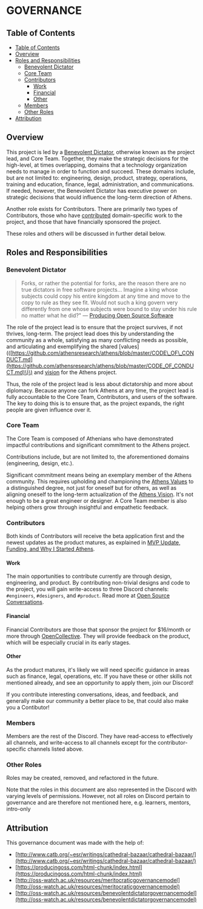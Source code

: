 # GOVERNANCE

## Table of Contents

* [Table of Contents](governance.md#table-of-contents)
* [Overview](governance.md#overview)
* [Roles and Responsibilities](governance.md#roles-and-responsibilities)
  * [Benevolent Dictator](governance.md#benevolent-dictator)
  * [Core Team](governance.md#core-team)
  * [Contributors](governance.md#contributors)
    * [Work](governance.md#work)
    * [Financial](governance.md#financial)
    * [Other](governance.md#other)
  * [Members](governance.md#members)
  * [Other Roles](governance.md#other-roles)
* [Attribution](governance.md#attribution)

## Overview

This project is led by a [Benevolent Dictator](http://oss-watch.ac.uk/resources/benevolentdictatorgovernancemodel), otherwise known as the project lead, and Core Team. Together, they make the strategic decisions for the high-level, at times overlapping, domains that a technology organization needs to manage in order to function and succeed. These domains include, but are not limited to: engineering, design, product, strategy, operations, training and education, finance, legal, administration, and communications. If needed, however, the Benevolent Dictator has executive power on strategic decisions that would influence the long-term direction of Athens.

Another role exists for Contributors. There are primarily two types of Contributors, those who have [contributed](../contributing.md) domain-specific work to the project, and those that have financially sponsored the project.

These roles and others will be discussed in further detail below.

## Roles and Responsibilities

### Benevolent Dictator

> Forks, or rather the potential for forks, are the reason there are no true dictators in free software projects... Imagine a king whose subjects could copy his entire kingdom at any time and move to the copy to rule as they see fit. Would not such a king govern very differently from one whose subjects were bound to stay under his rule no matter what he did?" — [Producing Open Source Software](https://producingoss.com/html-chunk/social-infrastructure.html#benevolent-dictator-qualifications)

The role of the project lead is to ensure that the project survives, if not thrives, long-term. The project lead does this by understanding the community as a whole, satisfying as many conflicting needs as possible, and articulating and exemplifying the shared \[values\]\(\([https://github.com/athensresearch/athens/blob/master/CODE\_OF\_CONDUCT.md](https://github.com/athensresearch/athens/blob/master/CODE_OF_CONDUCT.md)\)\) and [vision](https://github.com/athensresearch/athens/blob/master/VISION.md) for the Athens project.

Thus, the role of the project lead is less about dictatorship and more about diplomacy. Because anyone can fork Athens at any time, the project lead is fully accountable to the Core Team, Contributors, and users of the software. The key to doing this is to ensure that, as the project expands, the right people are given influence over it.

### Core Team

The Core Team is composed of Athenians who have demonstrated impactful contributions and significant commitment to the Athens project.

Contributions include, but are not limited to, the aforementioned domains \(engineering, design, etc.\).

Significant commitment means being an exemplary member of the Athens community. This requires upholding and championing the [Athens Values](https://github.com/athensresearch/athens/blob/master/CODE_OF_CONDUCT.md) to a distinguished degree, not just for oneself but for others, as well as aligning oneself to the long-term actualization of the [Athens Vision](https://github.com/athensresearch/athens/blob/master/VISION.md). It's not enough to be a great engineer or designer. A Core Team member is also helping others grow through insightful and empathetic feedback.

### Contributors

Both kinds of Contributors will receive the beta application first and the newest updates as the product matures, as explained in [MVP Update, Funding, and Why I Started Athens](https://www.notion.so/MVP-Update-Funding-and-Why-I-Started-Athens-e68822f0c3654660ae621cdcbf932bc4).

#### Work

The main opportunities to contribute currently are through design, engineering, and product. By contributing non-trivial designs and code to the project, you will gain write-access to three Discord channels: `#engineers`, `#designers`, and `#product`. Read more at [Open Source Conversations](https://www.notion.so/athensresearch/Open-Source-Conversations-Discord-a8c959de3b194cefadd48b497fc12079).

#### Financial

Financial Contributors are those that sponsor the project for $16/month or more through [OpenCollective](https://opencollective.com/athens). They will provide feedback on the product, which will be especially crucial in its early stages.

#### Other

As the product matures, it's likely we will need specific guidance in areas such as finance, legal, operations, etc. If you have these or other skills not mentioned already, and see an opportunity to apply them, join our Discord!

If you contribute interesting conversations, ideas, and feedback, and generally make our community a better place to be, that could also make you a Contibutor!

### Members

Members are the rest of the Discord. They have read-access to effectively all channels, and write-access to all channels except for the contributor-specific channels listed above.

### Other Roles

Roles may be created, removed, and refactored in the future.

Note that the roles in this document are also represented in the Discord with varying levels of permissions. However, not all roles on Discord pertain to governance and are therefore not mentioned here, e.g. learners, mentors, intro-only

## Attribution

This governance document was made with the help of:

* [http://www.catb.org/~esr/writings/cathedral-bazaar/cathedral-bazaar/](http://www.catb.org/~esr/writings/cathedral-bazaar/cathedral-bazaar/)
* [https://producingoss.com/html-chunk/index.html](https://producingoss.com/html-chunk/index.html)
* [http://oss-watch.ac.uk/resources/meritocraticgovernancemodel](http://oss-watch.ac.uk/resources/meritocraticgovernancemodel)
* [http://oss-watch.ac.uk/resources/benevolentdictatorgovernancemodel](http://oss-watch.ac.uk/resources/benevolentdictatorgovernancemodel)

